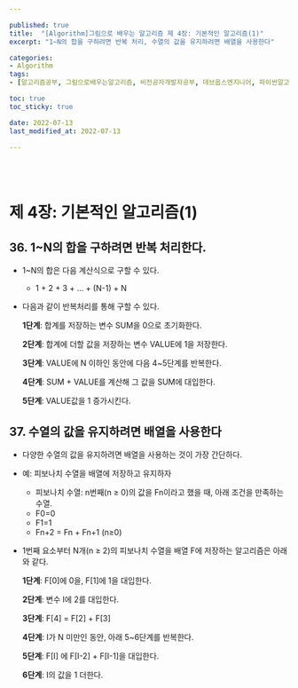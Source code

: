 ```yaml
---

published: true
title:  "[Algorithm]그림으로 배우는 알고리즘 제 4장: 기본적인 알고리즘(1)"
excerpt: "1~N의 합을 구하려면 반복 처리, 수열의 값을 유지하려면 배열을 사용한다"

categories:
- Algorithm
tags:
- [알고리즘공부, 그림으로배우는알고리즘, 비전공자개발자공부, 데브옵스엔지니어, 파이썬알고리즘, 알고리즘책추천]

toc: true
toc_sticky: true

date: 2022-07-13
last_modified_at: 2022-07-13

---
```


<br/><br/>

# 제 4장: 기본적인 알고리즘(1)

## 36. 1~N의 합을 구하려면 반복 처리한다.

- 1~N의 합은 다음 계산식으로 구할 수 있다.
    - 1 + 2 + 3 + … + (N-1) + N
- 다음과 같이 반복처리를 통해 구할 수 있다.
    
    **1단계**: 합계를 저장하는 변수 SUM을 0으로 초기화한다.
    
    **2단계**: 합계에 더할 값을 저장하는 변수 VALUE에 1을 저장한다.
    
    **3단계**: VALUE에 N 이하인 동안에 다음 4~5단계를 반복한다.
    
    **4단계**: SUM + VALUE를 계산해 그 값을 SUM에 대입한다.
    
    **5단계**: VALUE값을 1 증가시킨다.
    

## 37. 수열의 값을 유지하려면 배열을 사용한다

- 다양한 수열의 값을 유지하려면 배열을 사용하는 것이 가장 간단하다.
- 예: 피보나치 수열을 배열에 저장하고 유지하자
    - 피보나치 수열: n번째(n ≥ 0)의 값을 Fn이라고 했을 때, 아래 조건을 만족하는 수열.
    - F0=0
    - F1=1
    - Fn+2 = Fn + Fn+1 (n≥0)
- 1번째 요소부터 N개(n ≥ 2)의 피보나치 수열을 배열 F에 저장하는 알고리즘은 아래와 같다.
    
    **1단계**: F[0]에 0을, F[1]에 1을 대입한다.
    
    **2단계**: 변수 I에 2를 대입한다.
    
    **3단계**: F[4] = F[2] + F[3]
    
    **4단계**: I가 N 미만인 동안, 아래 5~6단계를 반복한다.
    
    **5단계**: F[I] 에 F[I-2] + F[I-1]을 대입한다.
    
    **6단계**: I의 값을 1 더한다.

<br/><br/>